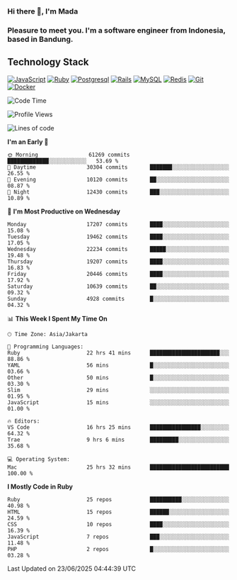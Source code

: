 ### Hi there 👋, I'm Mada
### Pleasure to meet you. I'm a software engineer from Indonesia, based in Bandung.

## Technology Stack

[![JavaScript](https://img.shields.io/badge/-JavaScript-%23F7DF1C?style=flat-square&logo=javascript&logoColor=000000&labelColor=%23F7DF1C&color=%23FFCE5A)](https://www.javascript.com/)
[![Ruby](https://img.shields.io/badge/Ruby-CC342D?style=flat-square&logo=ruby&logoColor=white)](https://www.ruby-lang.org/en/)
[![Postgresql](https://img.shields.io/badge/PostgreSQL-316192?style=flat-square&logo=postgresql&logoColor=ffffff)](https://www.postgresql.org/)
[![Rails](https://img.shields.io/badge/Ruby_on_Rails-CC0000?style=flat-square&logo=ruby-on-rails&logoColor=white)](https://rubyonrails.org/)
[![MySQL](https://img.shields.io/badge/-MySQL-4479A1?style=flat-square&logo=MySQL&logoColor=ffffff)](https://www.mysql.com/)
[![Redis](https://img.shields.io/badge/-Redis-DC382D?style=flat-square&logo=Redis&logoColor=ffffff)](https://redis.io/)
[![Git](https://img.shields.io/badge/-Git-%23F05032?style=flat-square&logo=git&logoColor=%23ffffff)](https://git-scm.com/)
[![Docker](https://img.shields.io/badge/-Docker-2496ED?style=flat-square&logo=docker&logoColor=ffffff)](https://www.docker.com/)
<!--
**madaarya/madaarya** is a ✨ _special_ ✨ repository because its `README.md` (this file) appears on your GitHub profile.

Here are some ideas to get you started:

- 🔭 I’m currently working on ...
- 🌱 I’m currently learning ...
- 👯 I’m looking to collaborate on ...
- 🤔 I’m looking for help with ...
- 💬 Ask me about ...
- 📫 How to reach me: ...
- 😄 Pronouns: ...
- ⚡ Fun fact: ...
-->
<!--START_SECTION:waka-->
![Code Time](http://img.shields.io/badge/Code%20Time-7%2C409%20hrs%2049%20mins-blue)

![Profile Views](http://img.shields.io/badge/Profile%20Views-0-blue)

![Lines of code](https://img.shields.io/badge/From%20Hello%20World%20I%27ve%20Written-51.6%20million%20lines%20of%20code-blue)

**I'm an Early 🐤** 

```text
🌞 Morning                61269 commits       █████████████░░░░░░░░░░░░   53.69 % 
🌆 Daytime                30304 commits       ███████░░░░░░░░░░░░░░░░░░   26.55 % 
🌃 Evening                10120 commits       ██░░░░░░░░░░░░░░░░░░░░░░░   08.87 % 
🌙 Night                  12430 commits       ███░░░░░░░░░░░░░░░░░░░░░░   10.89 % 
```
📅 **I'm Most Productive on Wednesday** 

```text
Monday                   17207 commits       ████░░░░░░░░░░░░░░░░░░░░░   15.08 % 
Tuesday                  19462 commits       ████░░░░░░░░░░░░░░░░░░░░░   17.05 % 
Wednesday                22234 commits       █████░░░░░░░░░░░░░░░░░░░░   19.48 % 
Thursday                 19207 commits       ████░░░░░░░░░░░░░░░░░░░░░   16.83 % 
Friday                   20446 commits       ████░░░░░░░░░░░░░░░░░░░░░   17.92 % 
Saturday                 10639 commits       ██░░░░░░░░░░░░░░░░░░░░░░░   09.32 % 
Sunday                   4928 commits        █░░░░░░░░░░░░░░░░░░░░░░░░   04.32 % 
```


📊 **This Week I Spent My Time On** 

```text
🕑︎ Time Zone: Asia/Jakarta

💬 Programming Languages: 
Ruby                     22 hrs 41 mins      ██████████████████████░░░   88.86 % 
YAML                     56 mins             █░░░░░░░░░░░░░░░░░░░░░░░░   03.66 % 
Other                    50 mins             █░░░░░░░░░░░░░░░░░░░░░░░░   03.30 % 
Slim                     29 mins             ░░░░░░░░░░░░░░░░░░░░░░░░░   01.95 % 
JavaScript               15 mins             ░░░░░░░░░░░░░░░░░░░░░░░░░   01.00 % 

🔥 Editors: 
VS Code                  16 hrs 25 mins      ████████████████░░░░░░░░░   64.32 % 
Trae                     9 hrs 6 mins        █████████░░░░░░░░░░░░░░░░   35.68 % 

💻 Operating System: 
Mac                      25 hrs 32 mins      █████████████████████████   100.00 % 
```

**I Mostly Code in Ruby** 

```text
Ruby                     25 repos            ██████████░░░░░░░░░░░░░░░   40.98 % 
HTML                     15 repos            ██████░░░░░░░░░░░░░░░░░░░   24.59 % 
CSS                      10 repos            ████░░░░░░░░░░░░░░░░░░░░░   16.39 % 
JavaScript               7 repos             ███░░░░░░░░░░░░░░░░░░░░░░   11.48 % 
PHP                      2 repos             █░░░░░░░░░░░░░░░░░░░░░░░░   03.28 % 
```




 Last Updated on 23/06/2025 04:44:39 UTC
<!--END_SECTION:waka-->
